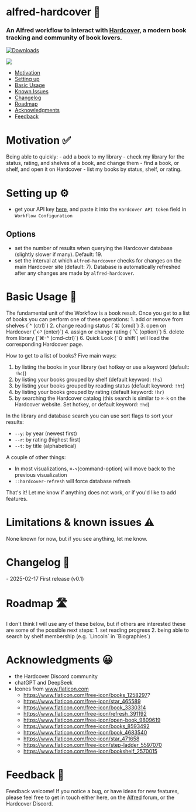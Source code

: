 # alfred-hardcover 📘
### An Alfred workflow to interact with [Hardcover](https://hardcover.app/), a modern book tracking and community of book lovers.  


<a href="https://github.com/giovannicoppola/alfred-hardcover/releases/latest/">
<img alt="Downloads"
src="https://img.shields.io/github/downloads/giovannicoppola/alfred-hardcover/total?color=purple&label=Downloads"><br/>
</a>

![](images/alfred-hardcover.gif)


<!-- MarkdownTOC autolink="true" bracket="round" depth="3" autoanchor="true" -->

- [Motivation](#motivation)
- [Setting up](#setting-up)
- [Basic Usage](#usage)
- [Known Issues](#known-issues)
- [Changelog](#changelog)
- [Roadmap](#roadmap)
- [Acknowledgments](#acknowledgments)
- [Feedback](#feedback)

<!-- /MarkdownTOC -->


<h1 id="motivation">Motivation ✅</h1>
Being able to quickly:
- add a book to my library
- check my library for the status, rating, and shelves of a book, and change them
- find a book, or shelf, and open it on Hardcover
- list my books by status, shelf, or rating.

<h1 id="setting-up">Setting up ⚙️</h1>

- get your API key [here](https://hardcover.app/account/api), and paste it into the `Hardcover API token` field in `Workflow Configuration`

## Options
- set the number of results when querying the Hardcover database (slightly slower if many). Default: 19.
- set the interval at which `alfred-hardcover` checks for changes on the main Hardcover site (default: 7). Database is automatically refreshed after any changes are made by `alfred-hardcover`.

<h1 id="usage">Basic Usage 📖</h1>
The fundamental unit of the Workflow is a book result. Once you get to a list of books you can perform one of these operations:
1. add or remove from shelves (`^ (ctrl)`)
2. change reading status (`⌘ (cmd)`)
3. open on Hardcover (`↩️ (enter)`)
4. assign or change rating (`⌥ (option)`)
5. delete from library (`⌘-^ (cmd-ctrl)`)
6. Quick Look (`⇧ shift`) will load the corresponding Hardcover page.  

How to get to a list of books? Five main ways:
1. by listing the books in your library (set hotkey or use a keyword (default: `!hc`))
2. by listing your books grouped by shelf (default keyword: `!hs`)
3. by listing your books grouped by reading status (default keyword: `!ht`)
4. by listing your books grouped by rating (default keyword: `!hr`)
5. by searching the Hardcover catalog (this search is similar to `⌘-k` on the Hardcover website. Set hotkey, or default keyword: `!hd`) 

In the library and database search you can use sort flags to sort your results:
- `--y`: by year (newest first)
- `--r`: by rating (highest first)
- `--t`: by title (alphabetical)

A couple of other things:
- In most visualizations, `⌘-⌥`(command-option) will move back to the previous visualization
- `::hardcover-refresh` will force database refresh 

That's it! Let me know if anything does not work, or if you'd like to add features. 


<h1 id="known-issues">Limitations & known issues ⚠️</h1>
None known for now, but if you see anything, let me know. 

<h1 id="changelog">Changelog 🧰</h1>
- 2025-02-17 First release (v0.1)

<h1 id="roadmap">Roadmap 🛣️</h1>
I don't think I will use any of these below, but if others are interested these are some of the possible next steps:
1. set reading progress
2. being able to search by shelf membership (e.g. `Lincoln` in `Biographies`)

<h1 id="acknowledgments">Acknowledgments 😀</h1>

- the Hardcover Discord community
- chatGPT and DeepSeek 
- Icones from www.flaticon.com
    - https://www.flaticon.com/free-icon/books_1258297?
    - https://www.flaticon.com/free-icon/star_465589
    - https://www.flaticon.com/free-icon/book_3330314
    - https://www.flaticon.com/free-icon/refresh_391192
    - https://www.flaticon.com/free-icon/open-book_9809619
    - https://www.flaticon.com/free-icon/books_8593492
    - https://www.flaticon.com/free-icon/book_4683540
    - https://www.flaticon.com/free-icon/star_471658
    - https://www.flaticon.com/free-icon/step-ladder_5597070
    - https://www.flaticon.com/free-icon/bookshelf_2570015

<h1 id="feedback">Feedback 🧐</h1>

Feedback welcome! If you notice a bug, or have ideas for new features, please feel free to get in touch either here, on the [Alfred](https://www.alfredforum.com) forum, or the Hardcover Discord. 
